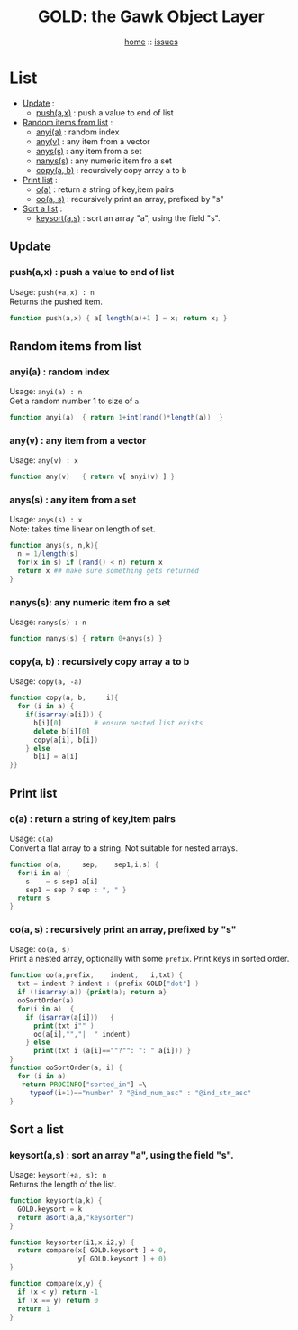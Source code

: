 <a name=top>
<h1 align=center>GOLD: the Gawk Object Layer</h1>
<p  align=center>
<a href="http://github.com/golden/one/master/blob/README.md#top">home</a> :: 
<a href="http://github.com/golden/issues">issues</a> 
</p>


# List

- [Update](#update) : 
    - [push(a,x)](#pushax--push-a-value-to-end-of-list) : push a value to end of list
- [Random items from list](#random-items-from-list) : 
    - [anyi(a)](#anyia--random-index) : random index
    - [any(v)](#anyv---any-item-from-a-vector) : any item from a vector
    - [anys(s)](#anyss---any-item-from-a-set) : any item from a set
    - [nanys(s)](#nanyss-any-numeric-item-fro-a-set) : any numeric item fro a set
    - [copy(a, b)](#copya-b--recursively-copy-array-a-to-b) : recursively copy array a to b
- [Print list](#print-list) : 
    - [o(a)](#oa--return-a-string-of-keyitem-pairs) : return a string of key,item pairs
    - [oo(a, s)](#ooa-s--recursively-print-an-array-prefixed-by-s) : recursively print an array, prefixed by "s"
- [Sort a list](#sort-a-list) : 
    - [keysort(a,s)](#keysortas--sort-an-array-a-using-the-field-s) : sort an array "a", using the field "s".

## Update

### push(a,x) : push a value to end of list
Usage: `push(+a,x) : n`  
Returns the pushed item.
```awk
function push(a,x) { a[ length(a)+1 ] = x; return x; }
```

## Random items from list

### anyi(a) : random index 
Usage: `anyi(a) : n`   
Get a random number 1 to size of `a`.
```awk
function anyi(a)  { return 1+int(rand()*length(a))  }
```

### any(v) :  any item from a vector
Usage: `any(v) : x`
```awk
function any(v)   { return v[ anyi(v) ] }
```

### anys(s) :  any item from a set
Usage: `anys(s) : x`   
Note: takes time linear on length of set.
```awk
function anys(s, n,k){
  n = 1/length(s) 
  for(x in s) if (rand() < n) return x
  return x ## make sure something gets returned
}
```

### nanys(s): any numeric item fro a set
Usage: `nanys(s) : n`   
```awk
function nanys(s) { return 0+anys(s) }
```

### copy(a, b) : recursively copy array a to b
Usage: `copy(a, -a)`   
```awk
function copy(a, b,     i){
  for (i in a) {
    if(isarray(a[i])) {
      b[i][0]        # ensure nested list exists
      delete b[i][0] 
      copy(a[i], b[i])
    } else 
      b[i] = a[i] 
}}
```      
## Print list
### o(a) : return a string of key,item pairs 
Usage: `o(a)`  
Convert a flat array to a string. Not suitable for nested arrays.

```awk
function o(a,     sep,    sep1,i,s) {
  for(i in a) {
    s    = s sep1 a[i]
    sep1 = sep ? sep : ", " }
  return s 
}
```      
### oo(a, s) : recursively print an array, prefixed by "s"
Usage: `oo(a, s)`   
Print a nested array, optionally with some `prefix`.
Print keys in sorted order.

```awk
function oo(a,prefix,    indent,   i,txt) {
  txt = indent ? indent : (prefix GOLD["dot"] )
  if (!isarray(a)) {print(a); return a}
  ooSortOrder(a)
  for(i in a)  {
    if (isarray(a[i]))   {
      print(txt i"" )
      oo(a[i],"","|  " indent)
    } else
      print(txt i (a[i]==""?"": ": " a[i])) }
}
function ooSortOrder(a, i) {
  for (i in a)
   return PROCINFO["sorted_in"] =\
     typeof(i+1)=="number" ? "@ind_num_asc" : "@ind_str_asc"
}
```

## Sort a list
### keysort(a,s) : sort an array "a", using the field "s". 
Usage: `keysort(+a, s): n`    
Returns the length of the list.
```awk
function keysort(a,k) {
  GOLD.keysort = k
  return asort(a,a,"keysorter")
}

function keysorter(i1,x,i2,y) {
  return compare(x[ GOLD.keysort ] + 0,
                 y[ GOLD.keysort ] + 0)
} 

function compare(x,y) {
  if (x < y) return -1
  if (x == y) return 0
  return 1
}
```
